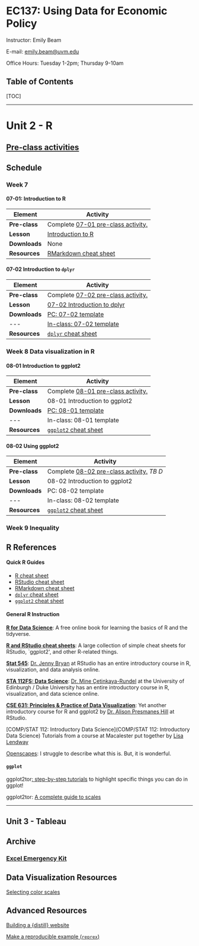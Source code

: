 # EC137: Using Data for Economic Policy 

Instructor: Emily Beam

E-mail: emily.beam@uvm.edu

Office Hours: Tuesday 1-2pm; Thursday 9-10am



## Table of Contents 



[TOC]





---



# Unit 2 - R 





## [Pre-class activities](R_preclass.html)



## Schedule

### Week 7

#### 07-01: Introduction to R

| Element       | Activity                                                     |
| ------------- | ------------------------------------------------------------ |
| **Pre-class** | Complete [07-01 pre-class activity.](R_preclass.html)        |
| **Lesson**    | [Introduction to R](R_0601_intro.html)                       |
| **Downloads** | None                                                         |
| **Resources** | [RMarkdown cheat sheet](https://rstudio.com/wp-content/uploads/2015/02/rmarkdown-cheatsheet.pdf) |



#### 07-02 Introduction to `dplyr`

| Element       | Activity                                                     |
| ------------- | ------------------------------------------------------------ |
| **Pre-class** | Complete [07-02 pre-class activity.](R_preclass.html)        |
| **Lesson**    | [07-02 Introduction to dplyr](Lecture-07-02.html)            |
| **Downloads** | [PC: 07-02 template](R_0702_template.Rmd)                    |
| ---           | [In-class: 07-02 template](Lesson_0702_inclass.Rmd)          |
| **Resources** | [`dplyr` cheat sheet](https://raw.githubusercontent.com/rstudio/cheatsheets/master/data-transformation.pdf) |


### Week 8  Data visualization in R

#### 08-01 Introduction to ggplot2

| Element       | Activity                                                     |
| ------------- | ------------------------------------------------------------ |
| **Pre-class** | Complete [08-01 pre-class activity.](R_preclass.html)        |
| **Lesson**    | 08-01 Introduction to ggplot2                                |
| **Downloads** | [PC: 08-01 template](R_0801_template.Rmd)                    |
| ---           | In-class: 08-01 template                                     |
| **Resources** | [`ggplot2` cheat sheet](https://rstudio.com/wp-content/uploads/2015/03/ggplot2-cheatsheet.pdf) |



#### 08-02 Using ggplot2

| Element       | Activity                                                     |
| ------------- | ------------------------------------------------------------ |
| **Pre-class** | Complete [08-02 pre-class activity.](R_preclass.html) *TB D* |
| **Lesson**    | 08-02 Introduction to ggplot2                                |
| **Downloads** | PC: 08-02 template                                           |
| ---           | In-class: 08-02 template                                     |
| **Resources** | [`ggplot2` cheat sheet](https://rstudio.com/wp-content/uploads/2015/03/ggplot2-cheatsheet.pdf) |



### Week 9 Inequality





## R References

#### Quick R Guides

- [R cheat sheet](resources/R/r-cheat-sheet-3.pdf)
- [RStudio cheat sheet](resources/R/rstudio-ide.pdf)
- [RMarkdown cheat sheet](https://rstudio.com/wp-content/uploads/2015/02/rmarkdown-cheatsheet.pdf)
- [`dplyr` cheat sheet](https://raw.githubusercontent.com/rstudio/cheatsheets/master/data-transformation.pdf) 
- [`ggplot2` cheat sheet](https://rstudio.com/wp-content/uploads/2015/03/ggplot2-cheatsheet.pdf)

#### General R Instruction

[**R for Data Science**](https://r4ds.had.co.nz/): A free online book for learning the basics of R and the tidyverse.

[**R and RStudio cheat sheets**](https://www.rstudio.com/resources/cheatsheets/): A large collection of simple cheat sheets for RStudio, `ggplot2', and other R-related things.

[**Stat 545**](http://stat545.com/): [Dr. Jenny Bryan](https://twitter.com/JennyBryan) at RStudio has an entire introductory course in R, visualization, and data analysis online.

[**STA 112FS: Data Science**](http://www2.stat.duke.edu/courses/Fall17/sta112.01/): [Dr. Mine Çetinkaya-Rundel](https://twitter.com/minebocek) at the University of Edinburgh / Duke University has an entire  introductory course in R, visualization, and data science online.

[**CSE 631: Principles & Practice of Data Visualization**](http://cslu.ohsu.edu/~bedricks/courses/cs631/): Yet another introductory course for R and ggplot2 by [Dr. Alison Presmanes Hill](https://twitter.com/apreshill) at RStudio.

[COMP/STAT 112: Introductory Data Science](COMP/STAT 112: Introductory Data Science) Tutorials from a course at Macalester put together by [Lisa Lendway](https://lisalendway.netlify.app/)



[Openscapes](https://www.openscapes.org/blog/2020/10/12/tidy-data/): I struggle to describe what this is. But, it is wonderful.

#### `ggplot`

ggplot2tor[: step-by-step tutorials](https://ggplot2tor.com/) to highlight specific things you can do in ggplot!

ggplot2tor: [A complete guide to scales](https://ggplot2tor.com/scales/) 



---









## Unit 3 - Tableau 





## Archive

### 

### [Excel Emergency Kit](excel-emergency.html)





## Data Visualization Resources

[Selecting color scales](https://blog.datawrapper.de/which-color-scale-to-use-in-data-vis/)



## Advanced Resources

[Building a {distill} website](https://lisalendway.netlify.app/posts/2020-12-09-buildingdistill/)

[Make a reproducible example (`reprex`)](https://www.tidyverse.org/help/#reprex)